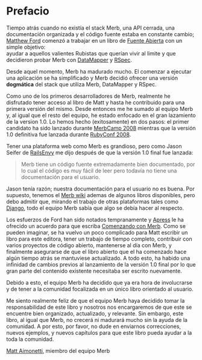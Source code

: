 # Prefacio

Tiempo atrás cuando no existía el stack Merb, una API cerrada, una 
documentación organizada y el código fuente estaba en constante cambio;
[Matthew Ford][] comenzó a trabajar en un libro de [Fuente Abierta][] con 
un simple objetivo:  
ayudar a aquellos valientes Rubistas que querían vivir al limite y que 
decidieron probar Merb con [DataMapper][] y [RSpec][].

Desde aquel momento, Merb ha madurado mucho. El comenzar a ejecutar 
una aplicación se ha simplificado y Merb decidió ofrecer una versión 
**dogmática** del stack que utiliza Merb, DataMapper y RSpec.

Como uno de los primeros desarrolladores de Merb, realmente he disfrutado
tener acceso al libro de Matt y hasta he contribuido para una primera versión
del mismo. Desde entonces me he sumado al equipo Merb y, al igual que el 
resto del equipo, he estado enfocado en el gran lazamiento de la version 1.0.
Lo hemos hecho (exitosamente) en dos pasos: 
el primer candidato ha sido lanzado durante [MerbCamp 2008][] mientras que
la versión 1.0 definitiva fue lanzada durante [RubyConf 2008][]. 

Tener una plataforma web como Merb es grandioso, 
pero como Jason Seifer de [RailsEnvy][] me dijo después de que la versión
1.0 final fue lanzada:

> Merb tiene un código fuente extremadamente bien documentado, por lo cual
> el código es muy fácil de leer pero todavía no tiene una documentación para
> el usuario.

Jason tenía razón; nuestra documentación para el usuario no es buena.
Por supuesto, tenemos el [Merb wiki][] ademas de algunos libros disponibles,
pero debo admitir que, mirando el trabajo de otras plataformas tales como 
[Django][], todo el equipo Merb sabía que algo se debía hacer al respecto.

Los esfuerzos de Ford han sido notados tempranamente 
y [Apress][] le ha ofrecido un acuerdo para que escriba [Comenzando con Merb].
Como se pueden imaginar,
se ha vuelvo un poco complicado para Matt escribir un libro para este editora, 
tener un trabajo de tiempo completo, contribuir con varios proyectos de código
abierto, mantenerse al día con Merb,
y finalmente asegurarse de que el libro abierto que el ha comenzado hace 
algún tiempo atrás se mantuviese actualizado. 
A todo esto, ha habido una infinidad de cambios previos al lanzamiento de 
la versión 1.0 final por lo que gran parte del contenido existente necesitaba
ser escrito nuevamente.

Debido a esto, el equipo Merb ha decidido que ya era hora de involucrarse
y de tener a la comunidad focalizada en un único libro orientado al usuario.

Me siento realmente feliz de que el equipo Merb haya decidido tomar la 
responsabilidad de este libro y nosotros nos encargaremos de que este se
encuentre bien organizado, actualizado, y relevante.
Sin embargo, este libro, al igual que Merb, no crecerá ni madurará mucho 
sin la ayuda de la comunidad. 
A por esto, por favor, no dude en enviarnos correcciones, nuevos ejemplos, 
y nuevos capítulos para que este libro pueda ayudar a la toda la comunidad.

[Matt Aimonetti][], miembro del equipo Merb

<!-- Links -->
[Apress]: http://www.apress.com/
[Comenzando con Merb]: http://www.apress.com/book/view/9781430218234
[DataMapper]: http://datamapper.org/doku.php
[Django]: http://www.djangobook.com/
[Matt Aimonetti]: http://merbist.com
[Matthew Ford]: http://github.com/deimos1986
[MerbCamp 2008]: http://merbcamp.com
[Fuente Abierta]: http://en.wikipedia.org/wiki/Open_Source
[RailsEnvy]: http://railsenvy.com
[RSpec]: http://rspec.info
[RubyConf 2008]: http://rubyconf.org
[Merb wiki]: http://wiki.merbivore.com

